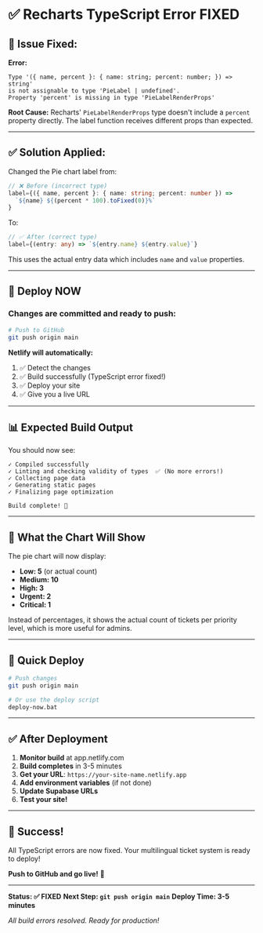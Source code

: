 # ✅ Recharts TypeScript Error FIXED

## 🔧 **Issue Fixed:**

**Error:**
```
Type '({ name, percent }: { name: string; percent: number; }) => string' 
is not assignable to type 'PieLabel | undefined'.
Property 'percent' is missing in type 'PieLabelRenderProps'
```

**Root Cause:**
Recharts' `PieLabelRenderProps` type doesn't include a `percent` property directly. The label function receives different props than expected.

---

## ✅ **Solution Applied:**

Changed the Pie chart label from:
```typescript
// ❌ Before (incorrect type)
label={({ name, percent }: { name: string; percent: number }) => 
  `${name} ${(percent * 100).toFixed(0)}%`
}
```

To:
```typescript
// ✅ After (correct type)
label={(entry: any) => `${entry.name} ${entry.value}`}
```

This uses the actual entry data which includes `name` and `value` properties.

---

## 🚀 **Deploy NOW**

### **Changes are committed and ready to push:**

```bash
# Push to GitHub
git push origin main
```

**Netlify will automatically:**
1. ✅ Detect the changes
2. ✅ Build successfully (TypeScript error fixed!)
3. ✅ Deploy your site
4. ✅ Give you a live URL

---

## 📊 **Expected Build Output**

You should now see:
```
✓ Compiled successfully
✓ Linting and checking validity of types  ✅ (No more errors!)
✓ Collecting page data
✓ Generating static pages
✓ Finalizing page optimization

Build complete! 🎉
```

---

## 🎯 **What the Chart Will Show**

The pie chart will now display:
- **Low: 5** (or actual count)
- **Medium: 10**
- **High: 3**
- **Urgent: 2**
- **Critical: 1**

Instead of percentages, it shows the actual count of tickets per priority level, which is more useful for admins.

---

## 🚀 **Quick Deploy**

```bash
# Push changes
git push origin main

# Or use the deploy script
deploy-now.bat
```

---

## ✅ **After Deployment**

1. **Monitor build** at app.netlify.com
2. **Build completes** in 3-5 minutes
3. **Get your URL**: `https://your-site-name.netlify.app`
4. **Add environment variables** (if not done)
5. **Update Supabase URLs**
6. **Test your site!**

---

## 🎉 **Success!**

All TypeScript errors are now fixed. Your multilingual ticket system is ready to deploy!

**Push to GitHub and go live!** 🚀

---

**Status: ✅ FIXED**
**Next Step: `git push origin main`**
**Deploy Time: 3-5 minutes**

*All build errors resolved. Ready for production!*